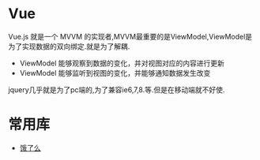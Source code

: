 # Vue

Vue.js 就是一个 MVVM 的实现者,MVVM最重要的是ViewModel,ViewModel是为了实现数据的双向绑定.就是为了解耦.

- ViewModel 能够观察到数据的变化，并对视图对应的内容进行更新
- ViewModel 能够监听到视图的变化，并能够通知数据发生改变

jquery几乎就是为了pc端的,为了兼容ie6,7,8.等.但是在移动端就不好使.

# 常用库

- [饿了么](https://element.eleme.cn/#/zh-CN/component/installation)